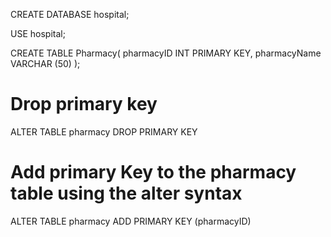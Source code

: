 CREATE DATABASE hospital;

USE hospital;

CREATE TABLE Pharmacy(
pharmacyID INT PRIMARY KEY,
pharmacyName VARCHAR (50)
);

# Drop primary key

ALTER TABLE pharmacy
DROP PRIMARY KEY

# Add primary Key to the pharmacy table using the alter syntax

ALTER TABLE pharmacy
ADD PRIMARY KEY (pharmacyID)
